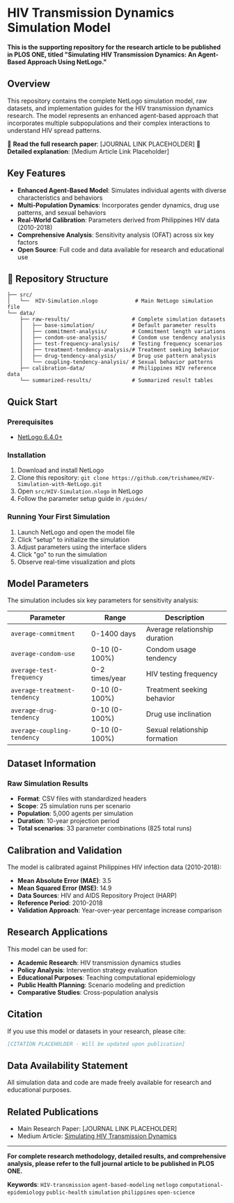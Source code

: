 # HIV Transmission Dynamics Simulation Model
**This is the supporting repository for the research article to be published in PLOS ONE, titled "Simulating HIV Transmission Dynamics: An Agent-Based Approach Using NetLogo."**

## Overview
This repository contains the complete NetLogo simulation model, raw datasets, and implementation guides for the HIV transmission dynamics research. The model represents an enhanced agent-based approach that incorporates multiple subpopulations and their complex interactions to understand HIV spread patterns.

📄 **Read the full research paper**: [JOURNAL LINK PLACEHOLDER]
📖 **Detailed explanation**: [Medium Article Link Placeholder]

## Key Features
- **Enhanced Agent-Based Model**: Simulates individual agents with diverse characteristics and behaviors
- **Multi-Population Dynamics**: Incorporates gender dynamics, drug use patterns, and sexual behaviors
- **Real-World Calibration**: Parameters derived from Philippines HIV data (2010-2018)
- **Comprehensive Analysis**: Sensitivity analysis (OFAT) across six key factors
- **Open Source**: Full code and data available for research and educational use

## 📁 Repository Structure

```text
├── src/
│   └──  HIV-Simulation.nlogo            # Main NetLogo simulation file
└── data/
    ├── raw-results/                    # Complete simulation datasets
    │   ├── base-simulation/            # Default parameter results
    │   ├── commitment-analysis/        # Commitment length variations
    │   ├── condom-use-analysis/        # Condom use tendency analysis
    │   ├── test-frequency-analysis/    # Testing frequency scenarios
    │   ├── treatment-tendency-analysis/# Treatment seeking behavior
    │   ├── drug-tendency-analysis/     # Drug use pattern analysis
    │   └── coupling-tendency-analysis/ # Sexual behavior patterns
    ├── calibration-data/               # Philippines HIV reference data
    └── summarized-results/             # Summarized result tables
```


## Quick Start

### Prerequisites
- [NetLogo 6.4.0+](https://ccl.northwestern.edu/netlogo/download.shtml)

### Installation
1. Download and install NetLogo
2. Clone this repository:
   `git clone https://github.com/trishamee/HIV-Simulation-with-NetLogo.git`
3. Open `src/HIV-Simulation.nlogo` in NetLogo
4. Follow the parameter setup guide in `/guides/`

### Running Your First Simulation
1. Launch NetLogo and open the model file
2. Click "setup" to initialize the simulation
3. Adjust parameters using the interface sliders
4. Click "go" to run the simulation
5. Observe real-time visualization and plots

## Model Parameters
The simulation includes six key parameters for sensitivity analysis:

| Parameter | Range | Description |
|-----------|-------|-------------|
| `average-commitment` | 0-1400 days | Average relationship duration |
| `average-condom-use` | 0-10 (0-100%) | Condom usage tendency |
| `average-test-frequency` | 0-2 times/year | HIV testing frequency |
| `average-treatment-tendency` | 0-10 (0-100%) | Treatment seeking behavior |
| `average-drug-tendency` | 0-10 (0-100%) | Drug use inclination |
| `average-coupling-tendency` | 0-10 (0-100%) | Sexual relationship formation |

## Dataset Information

### Raw Simulation Results
- **Format**: CSV files with standardized headers
- **Scope**: 25 simulation runs per scenario
- **Population**: 5,000 agents per simulation
- **Duration**: 10-year projection period
- **Total scenarios**: 33 parameter combinations (825 total runs)

## Calibration and Validation

The model is calibrated against Philippines HIV infection data (2010-2018):
- **Mean Absolute Error (MAE)**: 3.5
- **Mean Squared Error (MSE)**: 14.9
- **Data Sources**: HIV and AIDS Repository Project (HARP)
- **Reference Period**: 2010-2018
- **Validation Approach**: Year-over-year percentage increase comparison

## Research Applications
This model can be used for:
- **Academic Research**: HIV transmission dynamics studies
- **Policy Analysis**: Intervention strategy evaluation
- **Educational Purposes**: Teaching computational epidemiology
- **Public Health Planning**: Scenario modeling and prediction
- **Comparative Studies**: Cross-population analysis

## Citation

If you use this model or datasets in your research, please cite:

```bibtex
[CITATION PLACEHOLDER - Will be updated upon publication]
```

## Data Availability Statement
All simulation data and code are made freely available for research and educational purposes.


## Related Publications
- Main Research Paper: [JOURNAL LINK PLACEHOLDER]
- Medium Article: [Simulating HIV Transmission Dynamics](https://medium.com/@tri.beleta/simulating-hiv-transmission-dynamics-an-agent-based-approach-using-netlogo-2eab9790e37e)

---

**For complete research methodology, detailed results, and comprehensive analysis, please refer to the full journal article to be published in PLOS ONE.**

**Keywords**: `HIV-transmission` `agent-based-modeling` `netlogo` `computational-epidemiology` `public-health` `simulation` `philippines` `open-science`
